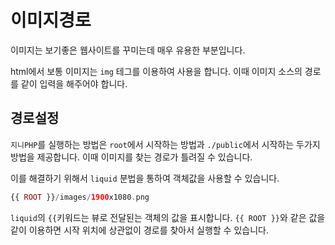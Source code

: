 # 이미지경로
이미지는 보기좋은 웹사이트를 꾸미는데 매우 유용한 부분입니다. 

html에서 보통 이미지는 `img` 테그를 이용하여 사용을 합니다. 이때 이미지 소스의 경로를 같이 입력을 해주어야 합니다.

## 경로설정
`지니PHP`를 실행하는 방법은 `root`에서 시작하는 방법과 `./public`에서 시작하는 두가지 방법을 제공합니다.
이때 이미지를 찾는 경로가 틀려질 수 있습니다.

이를 해결하기 위해서 `liquid` 분법을 통하여 객체값을 사용할 수 있습니다.

```php
{{ ROOT }}/images/1900x1080.png
```

`liquid`의 `{{`키워드는 뷰로 전달된는 객체의 값을 표시합니다.
`{{ ROOT }}`와 같은 값을 같이 이용하면 시작 위치에 상관없이 경로를 찾아서 실행할 수 있습니다.